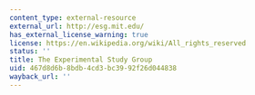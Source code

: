 ```yaml
---
content_type: external-resource
external_url: http://esg.mit.edu/
has_external_license_warning: true
license: https://en.wikipedia.org/wiki/All_rights_reserved
status: ''
title: The Experimental Study Group
uid: 467d8d6b-8bdb-4cd3-bc39-92f26d044838
wayback_url: ''
---
```

